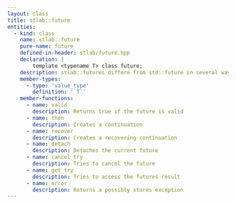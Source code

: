```yaml
---
layout: class
title: stlab::future
entities:
  - kind: class
    name: stlab::future
    pure-name: future
    defined-in-header: stlab/future.hpp
    declaration: |
        template <typename T> class future;
    description: stlab::futures differe from std::future in several ways. This future is copyable, there is no need for a shared future. If a future is only used as an rvalue and there are no copies then the value returned, by get_try or through a continuation, will be moved.\\ Multiple continutations may be attached to a single future with then(). then() is declared const since it does not mutate the result object of the future.\\The continuation is called with the value type, not the future. A sink argument to a continuation should take the argument by value and move the object as needed. If the continuation reads the argument it should take it by const&. Behavior of modifying the argument through a non-const reference is undefined (may be a compliation error).\\If the last copy of a future destructs, the associated task and any held futures for the task arguments are released and the associated packaged_task will become a no-op if called.\\There are no wait() or get() function. Instead there is a get_try() which returns an optional (or if T is void, the result is a bool with true indicating the associated task has executed.
    member-types:
      - type: 'value_type'
        definition: '`T`'
    member-functions:
      - name: valid
        description: Returns true if the future is valid
      - name: then
        description: Creates a continuation
      - name: recover
        description: Creates a recovering continuation
      - name: detach
        description: Detaches the current future
      - name: cancel_try
        description: Tries to cancel the future
      - name: get_try
        description: Tries to access the futures result
      - name: error
        description: Returns a possibly stores exception
---
```

